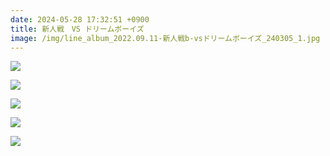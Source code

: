 ```yaml
---
date: 2024-05-28 17:32:51 +0900
title: 新人戦　VS ドリームボーイズ
image: /img/line_album_2022.09.11-新人戦b-vsドリームボーイズ_240305_1.jpg
---
```

![](/img/line_album_2022.09.11-新人戦b-vsドリームボーイズ_240305_2.jpg)

![](/img/line_album_2022.09.11-新人戦b-vsドリームボーイズ_240305_3.jpg)

![](/img/line_album_2022.09.11-新人戦b-vsドリームボーイズ_240305_4.jpg)

![](/img/line_album_2022.09.11-新人戦b-vsドリームボーイズ_240305_5.jpg)

![](/img/line_album_2022.09.11-新人戦b-vsドリームボーイズ_240305_6.jpg)
